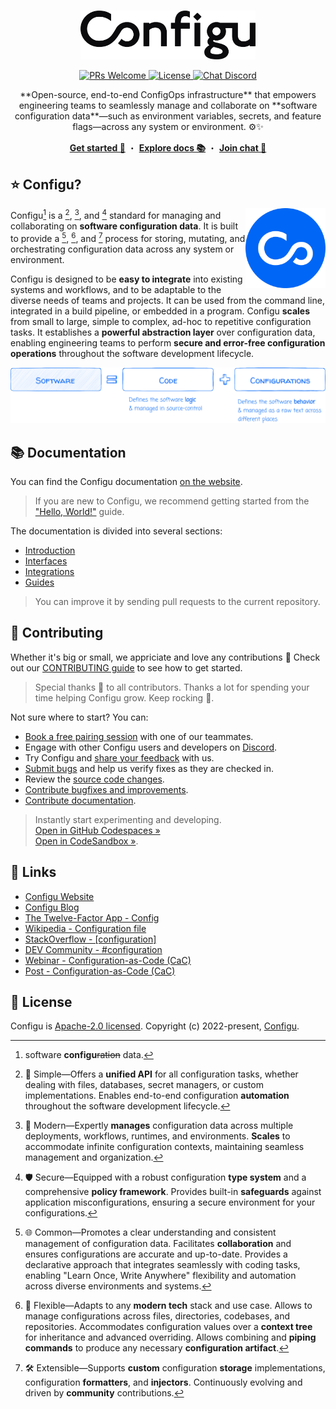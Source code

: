 <!-- <img src="https://raw.githubusercontent.com/configu/configu/main/assets/hacktoberfest-23-banner.svg" alt="Hacktoberfest 23 Banner" /> -->
<br/>
<p align="center">
  <a target="_blank" href="https://configu.com">
    <picture>
      <source media="(prefers-color-scheme: dark)" srcset="https://raw.githubusercontent.com/configu/configu/main/docs/images/logo/white.svg">
      <img alt="Configu Logo" src="https://raw.githubusercontent.com/configu/configu/main/docs/images/logo/black.svg" width="280"/>
    </picture>
  </a>
</p>
<p align="center">
  <a href="https://makeapullrequest.com" target="_blank">
    <img src="https://img.shields.io/badge/PRs-welcome-brightgreen.svg" alt="PRs Welcome" />
  </a>
  <a href="https://github.com/configu/configu/blob/main/LICENSE" target="_blank">
    <img src="https://img.shields.io/badge/License-Apache_2.0-blue.svg" alt="License" />
  </a>
  <a href="https://discord.com/invite/cjSBxnB9z8" target="_blank">
    <img src="https://img.shields.io/discord/919659746003410944?logo=discord&logoColor=white&label=Chat&color=7289da" alt="Chat Discord" />
 </a>
</p>
<p align="center">
  <!-- docs/introduction/overview/description -->
  **Open-source, end-to-end ConfigOps infrastructure** that empowers engineering teams to seamlessly manage and collaborate on **software configuration data**—such as environment variables, secrets, and feature flags—across any system or environment. ⚙️✨
</p>
<p align="center">
  <a target="_blank" href="https://docs.configu.com/guides/hello-world"><strong>Get started 👋</strong></a> ・ <a target="_blank" href="https://docs.configu.com/guides/hello-world"><strong>Explore docs 📚</strong></a> ・ <a target="_blank" href="https://docs.configu.com/guides/hello-world"><strong>Join chat 💬</strong></a>
</p>

## ⭐️ Configu?
<!-- docs/introduction/overview#Configu -->

<a href="https://configu.com" target="_blank">
  <img align="right" src="https://raw.githubusercontent.com/configu/configu/main/docs/images/icon/icon.svg" width="128" alt="Configu Icon">
</a>

Configu[^origin] is a [^simple], [^modern], and [^secure] standard for managing and collaborating on **software configuration data**. It is built to provide a [^common], [^flexible], and [^extensible] process for storing, mutating, and orchestrating configuration data across any system or environment.

Configu is designed to be **easy to integrate** into existing systems and workflows, and to be adaptable to the diverse needs of teams and projects. It can be used from the command line, integrated in a build pipeline, or embedded in a program. Configu **scales** from small to large, simple to complex, ad-hoc to repetitive configuration tasks. It establishes a **powerful abstraction layer** over configuration data, enabling engineering teams to perform **secure and error-free configuration operations** throughout the software development lifecycle.

<a href="https://configu.com" target="_blank">
  <img src="https://raw.githubusercontent.com/configu/configu/main/docs/images/banner/software-code-configurations-1.svg" alt="Configu Icon">
</a>

[^origin]: software **configu**~~ration~~ data.
[^simple]: 🎯 Simple—Offers a **unified API** for all configuration tasks, whether dealing with files, databases, secret managers, or custom implementations. Enables end-to-end configuration **automation** throughout the software development lifecycle.
[^modern]: 🚀 Modern—Expertly **manages** configuration data across multiple deployments, workflows, runtimes, and environments. **Scales** to accommodate infinite configuration contexts, maintaining seamless management and organization.
[^secure]: 🛡️ Secure—Equipped with a robust configuration **type system** and a comprehensive **policy framework**. Provides built-in **safeguards** against application misconfigurations, ensuring a secure environment for your configurations.
[^common]: 🌐 Common—Promotes a clear understanding and consistent management of configuration data. Facilitates **collaboration** and ensures configurations are accurate and up-to-date. Provides a declarative approach that integrates seamlessly with coding tasks, enabling "Learn Once, Write Anywhere" flexibility and automation across diverse environments and systems.
[^flexible]: 🧬 Flexible—Adapts to any **modern tech** stack and use case. Allows to manage configurations across files, directories, codebases, and repositories. Accommodates configuration values over a **context tree** for inheritance and advanced overriding. Allows combining and **piping commands** to produce any necessary **configuration artifact**.
[^extensible]: 🛠 Extensible—Supports **custom** configuration **storage** implementations, configuration **formatters**, and **injectors**. Continuously evolving and driven by **community** contributions.

## 📚 Documentation

<!-- React/README#documentation -->
You can find the Configu documentation [on the website](https://configu.com/).

> If you are new to Configu, we recommend getting started from the ["Hello, World!"](https://docs.configu.com/guides/hello-world) guide.

The documentation is divided into several sections:

- [Introduction](https://docs.configu.com/introduction)
- [Interfaces](https://docs.configu.com/interfaces)
- [Integrations](https://docs.configu.com/integrations)
- [Guides](https://docs.configu.com/guides)

> You can improve it by sending pull requests to the current repository.

## 💙 Contributing

Whether it's big or small, we appriciate and love any contributions 💙 Check out our [CONTRIBUTING guide](https://github.com/configu/configu/blob/main/CONTRIBUTING.md) to see how to get started.

> Special thanks 🙏 to all contributors. Thanks a lot for spending your time helping Configu grow. Keep rocking 💪.

Not sure where to start? You can:

- [Book a free pairing session](mailto:support@configu.com?subject=Pairing%20session&body=I'd%20like%20to%20do%20a%20pairing%20session%20...) with one of our teammates.
- Engage with other Configu users and developers on [Discord](https://discord.com/invite/cjSBxnB9z8).
- Try Configu and [share your feedback](https://github.com/configu/configu/issues/265) with us.
- [Submit bugs](https://github.com/configu/configu/issues) and help us verify fixes as they are checked in.
- Review the [source code changes](https://github.com/configu/configu/pulls).
- [Contribute bugfixes and improvements](https://github.com/configu/configu/blob/main/CONTRIBUTING.md).
- [Contribute documentation](https://github.com/configu/docs).

> Instantly start experimenting and developing. <br/>
> [Open in GitHub Codespaces »](https://codespaces.new/configu/configu) <br/>
> [Open in CodeSandbox »](https://codesandbox.io/p/github/configu/configu/main).

<!-- ## 🗺️ Roadmap

For details on our planned features and future direction please refer to our [roadmap](link-to-public-gh-project). -->

<!-- ## 🏠 Structure

This repository is a monorepo that contains the Configu user interface packages.

<table>
  <thead>
    <tr>
      <th>Interface</th>
      <th>Version</th>
      <th>Setup</th>
      <th>Code</th>
      <th>Build</th>
    </tr>
  </thead>
  <tbody> -->

## 🔗 Links

- [Configu Website](https://configu.com)
- [Configu Blog](https://configu.com/blog)
- [The Twelve-Factor App - Config](https://12factor.net/config)
- [Wikipedia - Configuration file](https://en.wikipedia.org/wiki/Configuration_file)
- [StackOverflow - [configuration]](https://stackoverflow.com/questions/tagged/configuration)
- [DEV Community ‍- #configuration](https://dev.to/t/configuration/top/infinity)
- [Webinar - Configuration-as-Code (CaC)](https://www.youtube.com/live/Z_Vz8v6e-U4?si=bDao_gIo1xiLDeQS&t=107)
- [Post - Configuration-as-Code (CaC)](https://dev.to/rannn505/configuration-as-code-automating-application-configuration-45k6)

## 🪪 License

Configu is [Apache-2.0 licensed](https://github.com/configu/configu/blob/main/LICENSE).
Copyright (c) 2022-present, [Configu](https://configu.com).
